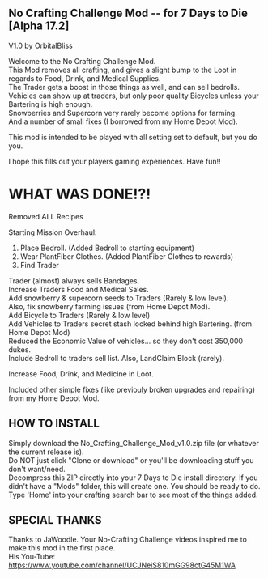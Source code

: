 No Crafting Challenge Mod -- for 7 Days to Die [Alpha 17.2]
------------------------------------------------
V1.0 by OrbitalBliss

Welcome to the No Crafting Challenge Mod.  
This Mod removes all crafting, and gives a slight bump to the Loot in regards to Food, Drink, and Medical Supplies.  
The Trader gets a boost in those things as well, and can sell bedrolls.  
Vehicles can show up at traders, but only poor quality Bicycles unless your Bartering is high enough.  
Snowberries and Supercorn very rarely become options for farming.  
And a number of small fixes (I borrowed from my Home Depot Mod).  

This mod is intended to be played with all setting set to default, but you do you.

I hope this fills out your players gaming experiences.  Have fun!!


WHAT WAS DONE!?!
==================

Removed ALL Recipes

Starting Mission Overhaul:  
   1) Place Bedroll. (Added Bedroll to starting equipment)  
   2) Wear PlantFiber Clothes. (Added PlantFiber Clothes to rewards)  
   3) Find Trader

Trader (almost) always sells Bandages.  
Increase Traders Food and Medical Sales.  
Add snowberry & supercorn seeds to Traders (Rarely & low level).  
   Also, fix snowberry farming issues (from Home Depot Mod).  
Add Bicycle to Traders (Rarely & low level)  
Add Vehicles to Traders secret stash locked behind high Bartering. (from Home Depot Mod)  
	Reduced the Economic Value of vehicles... so they don't cost 350,000 dukes.  
Include Bedroll to traders sell list.  Also, LandClaim Block (rarely).  

Increase Food, Drink, and Medicine in Loot.

Included other simple fixes (like previouly broken upgrades and repairing) from my Home Depot Mod. 


HOW TO INSTALL
--------------------------
Simply download the No_Crafting_Challenge_Mod_v1.0.zip file (or whatever the current release is).  
Do NOT just click "Clone or download" or you'll be downloading stuff you don't want/need.  
Decompress this ZIP directly into your 7 Days to Die install directory.  If you didn't have a "Mods" folder, this will create one.  You should be ready to do.  Type 'Home' into your crafting search bar to see most of the things added.

SPECIAL THANKS
--------------------------
Thanks to JaWoodle.  Your No-Crafting Challenge videos inspired me to make this mod in the first place.  
His You-Tube: https://www.youtube.com/channel/UCJNeiS810mGG98ctG45M1WA
